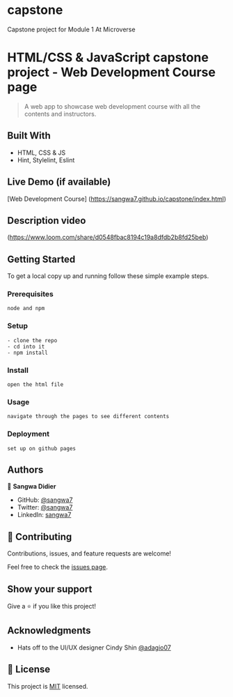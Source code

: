 # capstone
Capstone project for Module 1 At Microverse



# HTML/CSS & JavaScript capstone project - Web Development Course page

> A web app to showcase web development course with all the contents and instructors.

## Built With

- HTML, CSS & JS
- Hint, Stylelint, Eslint

## Live Demo (if available)

[Web Development Course]
(https://sangwa7.github.io/capstone/index.html)


## Description video

(https://www.loom.com/share/d0548fbac8194c19a8dfdb2b8fd25beb)

## Getting Started

To get a local copy up and running follow these simple example steps.

### Prerequisites

```
node and npm
```

### Setup

```
- clone the repo
- cd into it
- npm install
```

### Install

```
open the html file
```

### Usage

```
navigate through the pages to see different contents
```

### Deployment

```
set up on github pages
```

## Authors

👤 **Sangwa Didier**

- GitHub: [@sangwa7](https://github.com/sangwa7)
- Twitter: [@sangwa7](https://twitter.com/sangwa_7)
- LinkedIn: [sangwa7](https://www.linkedin.com/in/didier-sangwa-463054227)

## 🤝 Contributing

Contributions, issues, and feature requests are welcome!

Feel free to check the [issues page](https://github.com/sangwa7/capstone).

## Show your support

Give a ⭐️ if you like this project!

## Acknowledgments

- Hats off to the UI/UX designer Cindy Shin [@adagio07](https://www.behance.net/adagio07)

## 📝 License

This project is [MIT](./MIT.md) licensed.

